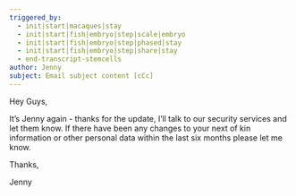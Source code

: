 ```yaml
---
triggered_by:
  - init|start|macaques|stay
  - init|start|fish|embryo|step|scale|embryo
  - init|start|fish|embryo|step|phased|stay
  - init|start|fish|embryo|step|share|stay
  - end-transcript-stemcells
author: Jenny
subject: Email subject content [cCc]
---
```


Hey Guys,

It’s Jenny again - thanks for the update, I’ll talk to our security services and let them know. If there have been any changes to your next of kin information or other personal data within the last six months please let me know.

Thanks,

Jenny
